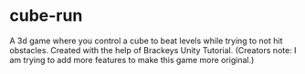 # cube-run
A 3d game where you control a cube to beat levels while trying to not hit obstacles. Created with the help of Brackeys Unity Tutorial. (Creators note: I am trying to add more features to make this game more original.)
